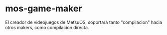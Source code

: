 # mos-game-maker
El creador de videojuegos de MetsuOS, soportará tanto "compilacion" hacia otros makers, como compilacion directa.
